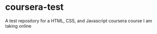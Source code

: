 # coursera-test
A test repository for a HTML, CSS, and Javascript coursera course I am taking online
